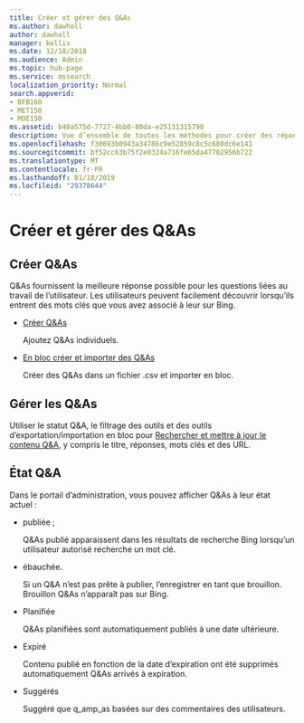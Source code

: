 ```yaml
---
title: Créer et gérer des Q&As
ms.author: dawholl
author: dawholl
manager: kellis
ms.date: 12/18/2018
ms.audience: Admin
ms.topic: hub-page
ms.service: mssearch
localization_priority: Normal
search.appverid:
- BFB160
- MET150
- MOE150
ms.assetid: b40a575d-7727-4bb0-80da-e25131315790
description: Vue d’ensemble de toutes les méthodes pour créer des réponses aux questions fréquemment posées dans le portail d’administration de recherche Microsoft
ms.openlocfilehash: f30693b0943a34786c9e52859c8c5c680dc6e141
ms.sourcegitcommit: bf52cc63b75f2e0324a716fe65da47702956b722
ms.translationtype: MT
ms.contentlocale: fr-FR
ms.lasthandoff: 01/18/2019
ms.locfileid: "29378644"
---
```

# <a name="create-and-manage-qas"></a>Créer et gérer des Q&As

## <a name="create-qas"></a>Créer Q&As

Q&As fournissent la meilleure réponse possible pour les questions liées au travail de l’utilisateur. Les utilisateurs peuvent facilement découvrir lorsqu’ils entrent des mots clés que vous avez associé à leur sur Bing.
  
- [Créer Q&As](create-qas.md)
    
    Ajoutez Q&As individuels.
    
- [En bloc créer et importer des Q&As](bulk-create-qas.md)
    
    Créer des Q&As dans un fichier .csv et importer en bloc.
    
## <a name="manage-qas"></a>Gérer les Q&As

Utiliser le statut Q&A, le filtrage des outils et des outils d’exportation/importation en bloc pour [Rechercher et mettre à jour le contenu Q&A](manage-qas.md), y compris le titre, réponses, mots clés et des URL.
  
## <a name="qa-status"></a>État Q&A

Dans le portail d’administration, vous pouvez afficher Q&As à leur état actuel :
  
- publiée ; 
    
    Q&As publié apparaissent dans les résultats de recherche Bing lorsqu’un utilisateur autorisé recherche un mot clé.
    
- ébauchée. 
    
    Si un Q&A n’est pas prête à publier, l’enregistrer en tant que brouillon. Brouillon Q&As n’apparaît pas sur Bing.
    
- Planifiée
    
    Q&As planifiées sont automatiquement publiés à une date ultérieure.
    
- Expiré
    
    Contenu publié en fonction de la date d’expiration ont été supprimés automatiquement Q&As arrivés à expiration.
    
- Suggérés
    
    Suggéré que q_amp_as basées sur des commentaires des utilisateurs.

  

